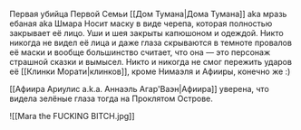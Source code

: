 Первая убийца Первой Семьи [[Дом Тумана|Дома Тумана]] aka мразь ебаная aka Шмара
Носит маску в виде черепа, которая полностью закрывает её лицо. Уши и шея закрыты капюшоном и одеждой.
Никто никогда не видел её лица и даже глаза скрываются в темноте провалов её маски и вообще большинство считает, что она — это персонаж страшной сказки и вымысел.
Никто и никогда не смог пережить ударов её [[Клинки Морати|клинков]], кроме Нимаэля и Афииры, конечно же :)

[[Афиира Ариулис a.k.a. Аннаэль Агар'Ваэн|Афиира]] уверена, что видела зелёные глаза тогда на Проклятом Острове.

![[Mara the FUCKING BITCH.jpg]] 